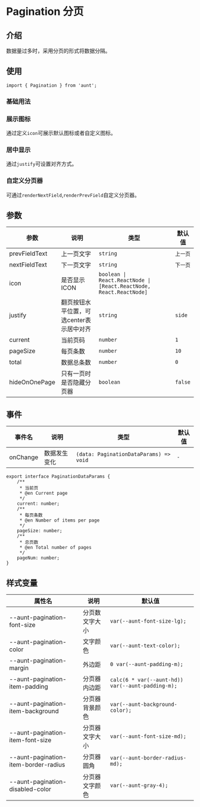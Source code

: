 # Pagination 分页
<code hidden="hidden" src="./demos/demo.tsx"></code>

## 介绍
数据量过多时，采用分页的形式将数据分隔。

## 使用
```tsx
import { Pagination } from 'aunt';
```

### 基础用法
<code src="./demos/demo-base.tsx"></code>

### 展示图标
通过定义`icon`可展示默认图标或者自定义图标。
<code src="./demos/demo-icon.tsx"></code>

### 居中显示
通过`justify`可设置对齐方式。
<code src="./demos/demo-center.tsx"></code>

### 自定义分页器
可通过`renderNextField`,`renderPrevField`自定义分页器。
<code src="./demos/demo-custom.tsx"></code>

## 参数
| 参数 | 说明 |  类型 |默认值 |
| ---- | ---- | ---- | ------ |
| prevFieldText| 上一页文字 |       `string`    |`上一页`   |
| nextFieldText | 下一页文字 |  `string` |`下一页` |
| icon | 是否显示ICON |  `boolean \| React.ReactNode \| [React.ReactNode, React.ReactNode]` |
| justify | 翻页按钮水平位置，可选center表示居中对齐 | `string` |`side` | 
| current | 当前页码 |  `number` |`1` |
| pageSize | 每页条数 |  `number` |`10` |
| total | 数据总条数 |  `number` |`0` |
| hideOnOnePage | 只有一页时是否隐藏分页器 |  `boolean` |`false` |

## 事件
| 事件名 | 说明 |  类型 |默认值 |
| ---- | ---- | ---- | ------ |
|onChange|数据发生变化|  `(data: PaginationDataParams) => void` |`-` |

```tsx
export interface PaginationDataParams {
    /**
     * 当前页
     * @en Current page
     */
    current: number;
    /**
     * 每页条数
     * @en Number of items per page
     */
    pageSize: number;
    /**
     * 总页数
     * @en Total number of pages
     */
    pageNum: number;
}
```

## 样式变量
| 属性名 | 说明 | 默认值 |
| ---- | ---- | ---- |
| --aunt-pagination-font-size | 分页数文字大小 | `var(--aunt-font-size-lg);` |
| --aunt-pagination-color | 文字颜色 | `var(--aunt-text-color);` |
| --aunt-pagination-margin | 外边距 | `0 var(--aunt-padding-m);` |
| --aunt-pagination-item-padding | 分页器内边距 | `calc(6 * var(--aunt-hd)) var(--aunt-padding-m);` |
| --aunt-pagination-item-background | 分页器背景颜色 | `var(--aunt-background-color);` |
| --aunt-pagination-item-font-size | 分页器文字大小 | `var(--aunt-font-size-md);` |
| --aunt-pagination-item-border-radius | 分页器圆角 | `var(--aunt-border-radius-md);` |
| --aunt-pagination-disabled-color | 分页器文字颜色 | `var(--aunt-gray-4);` |


